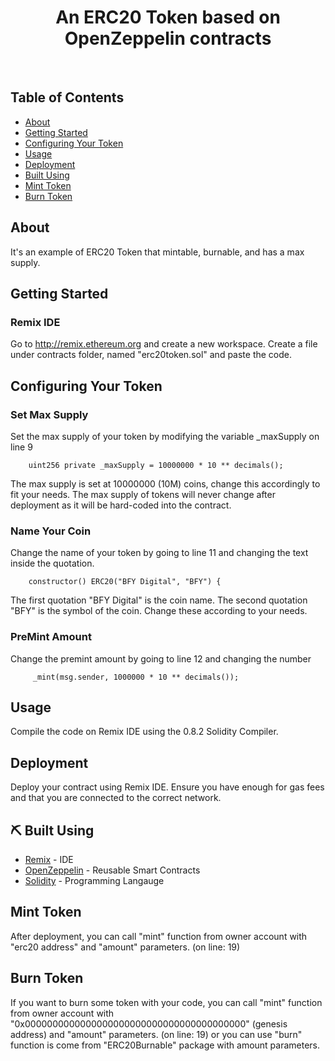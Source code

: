
<h1 align="center">An ERC20 Token based on OpenZeppelin contracts</h1>
<br />

## Table of Contents

- [About](#about)
- [Getting Started](#getting_started)
- [Configuring Your Token](#configuring)
- [Usage](#usage)
- [Deployment](#deployment)
- [Built Using](#built_using)
- [Mint Token](#minting)
- [Burn Token](#burning)

## About <a name = "about"></a>

It's an example of ERC20 Token that mintable, burnable, and has a max supply.

## Getting Started <a name = "getting_started"></a>

### Remix IDE
Go to http://remix.ethereum.org and create a new workspace.
Create a file under contracts folder, named "erc20token.sol" and paste the code.

## Configuring Your Token <a name = "configuring"></a>

### Set Max Supply

Set the max supply of your token by modifying the variable _maxSupply on line 9
```
    uint256 private _maxSupply = 10000000 * 10 ** decimals();
```
The max supply is set at 10000000 (10M) coins, change this accordingly to fit your needs. The max supply of tokens will never change after deployment as it will be hard-coded into the contract.

### Name Your Coin

Change the name of your token by going to line 11 and changing the text inside the quotation.

```
    constructor() ERC20("BFY Digital", "BFY") {
```
The first quotation "BFY Digital" is the coin name. The second quotation "BFY" is the symbol of the coin. Change these according to your needs.

### PreMint Amount

Change the premint amount by going to line 12 and changing the number
```
     _mint(msg.sender, 1000000 * 10 ** decimals());
```

## Usage <a name="usage"></a>

Compile the code on Remix IDE using the 0.8.2 Solidity Compiler.

## Deployment <a name = "deployment"></a>

Deploy your contract using Remix IDE. Ensure you have enough for gas fees and that you are connected to the correct network.

## ⛏️ Built Using <a name = "built_using"></a>

- [Remix](https://remix.ethereum.org) - IDE
- [OpenZeppelin](https://openzeppelin.com/) - Reusable Smart Contracts
- [Solidity](https://soliditylang.org/) - Programming Langauge

## Mint Token <a name = "minting"></a>

After deployment, you can call "mint" function from owner account with "erc20 address" and "amount" parameters. (on line: 19)

## Burn Token <a name = "minting"></a>

If you want to burn some token with your code, you can call "mint" function from owner account with "0x0000000000000000000000000000000000000000" (genesis address) and "amount" parameters. (on line: 19) or you can use "burn" function is come from "ERC20Burnable" package with amount parameters.

